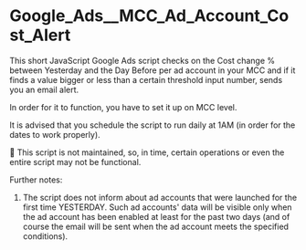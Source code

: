 # Google_Ads__MCC_Ad_Account_Cost_Alert

This short JavaScript Google Ads script checks on the Cost change % between Yesterday and the Day Before per ad account in your MCC and if it finds a value bigger or less than a certain threshold input number, sends you an email alert.

In order for it to function, you have to set it up on MCC level.

It is advised that you schedule the script to run daily at 1AM (in order for the dates to work properly).

🚸 This script is not maintained, so, in time, certain operations or even the entire script may not be functional.


Further notes:
1. The script does not inform about ad accounts that were launched for the first time YESTERDAY. Such ad accounts' data will be visible only when the ad account has been enabled at least for the past two days (and of course the email will be sent when the ad account meets the specified conditions).
